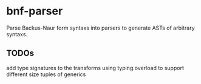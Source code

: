 # bnf-parser
Parse Backus-Naur form syntaxs into parsers to generate ASTs of arbitrary syntaxs.

## TODOs
add type signatures to the transforms using typing.overload
to support different size tuples of generics
